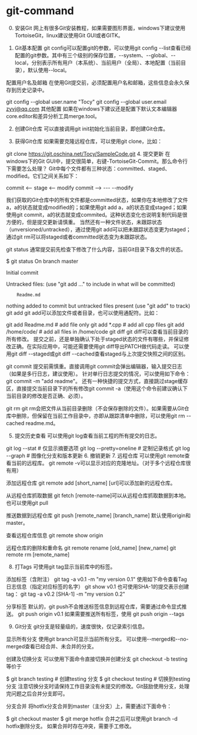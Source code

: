 # git-command
0. 安装Git
网上有很多Git安装教程，如果需要图形界面，windows下建议使用TortoiseGit，linux建议使用Git GUI或者GITK。

1. Git基本配置
git config可以配置git的参数，可以使用git config --list查看已经配置的git参数。其中有三个级别的保存位置，--system、--global、--local，分别表示所有用户（本系统）、当前用户（全局）、本地配置（当前目录），默认使用--local。

配置用户名及邮箱
在使用Git提交前，必须配置用户名和邮箱，这些信息会永久保存到历史记录中。

git config --global user.name "Tocy"
git config --global user.email zyvj@qq.com
其他配置
如果在windows下建议还是配置下默认文本编辑器core.editor和差异分析工具merge.tool。

2. 创建Git仓库
可以直接调用git init初始化当前目录，即创建Git仓库。

3. 获得Git仓库
如果需要克隆远程仓库，可以使用git clone，比如：

git clone https://git.oschina.net/Tocy/SampleCode.git
4. 提交更新
在windows下的Git GUI中，提交很简单，右键-TortoiseGit-Commit。那么命令行下需要怎么处理？
Git中每个文件都有三种状态：committed、staged、modified。它们之间关系如下：

commit <-- stage <-- modify
commit --> --- --modify

我们获取的Git仓库中的所有文件都是committed状态，如果你在本地修改了文件a，a的状态就变成modified的；如果使用git add a，a的状态变成staged；如果使用git commit，a的状态就变成commited。这种状态变化也说明复制代码是很方便的，但是提交更新请慎重。
当然还有一种文件状态，未跟踪状态（unversioned/untracked），通过使用git add可以把未跟踪状态变更为staged；通过git rm可以将staged或者committed状态变为未跟踪状态。

git status
通常提交前先检查下修改了什么内容，当前Git目录下各文件的状态。

$ git status
On branch master

Initial commit

Untracked files:
  (use "git add <file>..." to include in what will be committed)

        Readme.md

nothing added to commit but untracked files present (use "git add" to track)
git add
git add可以添加文件或者目录，也可以使用通配符。比如：

git add Readme.md    # add file only
git add *.cpp        # add all cpp files
git add /home/code/  # add all files in /home/code
git diff
git diff可以查看当前目录的所有修改。
提交之前，还是单独确认下处于staged状态的文件有哪些，并保证修改正确。在实际应用中，可能还需要使用git diff导出PATCH做代码走读。
可以使用git diff --staged或git diff --cached查看staged与上次提交快照之间的区别。

git commit
提交前需慎重。直接调用git commit会弹出编辑器，输入提交日志（如果是多行日志，建议使用）。
针对单行日志提交的情况，可以使用如下命令：git commit -m "add readme"。
还有一种快捷的提交方式，直接跳过stage缓存区，直接提交当前目录下的所有修改git commit -a（使用这个命令前建议确认下当前目录的修改是否正确、必须）。

git rm
git rm会把文件从当前目录删除（不会保存删除的文件）。如果需要从Git仓库中删除，但保留在当前工作目录中，亦即从跟踪清单中删除，可以使用git rm --cached readme.md。

5. 提交历史查看
可以使用git log查看当前工程的所有提交的日志。

git log --stat      # 仅显示摘要选项
git log --pretty=oneline        # 定制记录格式
git log --graph     # 图像化分支和版本更新
6. 撤销更新
7. 远程仓库
可以使用git remote查看当前的远程库。
git remote -v可以显示对应的克隆地址。（对于多个远程仓库很有用）

添加远程仓库
git remote add [short_name] [url]可以添加新的远程仓库。

从远程仓库抓取数据
git fetch [remote-name]可以从远程仓库抓取数据到本地。
也可以使用git pull

推送数据到远程仓库
git push [remote_name] [branch_name]
默认使用origin和master。

查看远程仓库信息
git remote show origin

远程仓库的删除和重命名
git remote rename [old_name] [new_name]
git remote rm [remote_name]

8. 打Tags
可使用git tag显示当前库中的标签。

添加标签（含附注）
git tag -a v0.1 -m "my version 0.1"
使用如下命令查看Tag日志信息（指定对应标签的名字）
git show v0.1
也可使用SHA-1的提交表示创建tag：
git tag -a v0.2 [SHA-1] -m "my version 0.2"

分享标签
默认的，git push不会推送标签信息到远程仓库，需要通过命令显式推送。
git push origin v0.1
如果需要推送所有标签，使用
git push origin --tags

9. Git分支
git分支是轻量级的，速度很快，仅记录索引信息。

显示所有分支
使用git branch可显示当前所有分支。
可以使用--merged和--no-merged查看已经合并、未合并的分支。

创建及切换分支
可以使用下面命令直接切换并创建分支
git checkout -b testing
等价于

$ git branch testing    # 创建testing 分支
$ git checkout testing  # 切换到testing分支
注意切换分支时请保持工作目录没有未提交的修改。Git鼓励使用分支，处理完问题之后合并分支即可。

分支合并
将hotfix分支合并到master（主分支）上，需要通过下面命令：

$ git checkout master
$ git merge hotfix
合并之后可以使用git branch -d hotfix删除分支。
如果合并时存在冲突，需要手工修改。